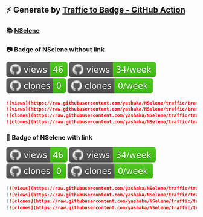 ## ⚡️ Generate by [Traffic to Badge - GitHub Action](https://github.com/marketplace/actions/traffic-to-badge)

### 📚 [NSelene](https://github.com/yashaka/NSelene/tree/traffic/traffic-NSelene)

### 📷 Badge of NSelene without link

![views](https://raw.githubusercontent.com/yashaka/NSelene/traffic/traffic-NSelene/views.svg)
![views](https://raw.githubusercontent.com/yashaka/NSelene/traffic/traffic-NSelene/views_per_week.svg)
![clones](https://raw.githubusercontent.com/yashaka/NSelene/traffic/traffic-NSelene/clones.svg)
![clones](https://raw.githubusercontent.com/yashaka/NSelene/traffic/traffic-NSelene/clones_per_week.svg)

```md
![views](https://raw.githubusercontent.com/yashaka/NSelene/traffic/traffic-NSelene/views.svg)
![views](https://raw.githubusercontent.com/yashaka/NSelene/traffic/traffic-NSelene/views_per_week.svg)
![clones](https://raw.githubusercontent.com/yashaka/NSelene/traffic/traffic-NSelene/clones.svg)
![clones](https://raw.githubusercontent.com/yashaka/NSelene/traffic/traffic-NSelene/clones_per_week.svg)
```

### 🔗 Badge of NSelene with link

[![views](https://raw.githubusercontent.com/yashaka/NSelene/traffic/traffic-NSelene/views.svg)](https://github.com/yashaka/NSelene/tree/traffic#-NSelene)
[![views](https://raw.githubusercontent.com/yashaka/NSelene/traffic/traffic-NSelene/views_per_week.svg)](https://github.com/yashaka/NSelene/tree/traffic#-NSelene)
[![clones](https://raw.githubusercontent.com/yashaka/NSelene/traffic/traffic-NSelene/clones.svg)](https://github.com/yashaka/NSelene/tree/traffic#-NSelene)
[![clones](https://raw.githubusercontent.com/yashaka/NSelene/traffic/traffic-NSelene/clones_per_week.svg)](https://github.com/yashaka/NSelene/tree/traffic#-NSelene)

```md
[![views](https://raw.githubusercontent.com/yashaka/NSelene/traffic/traffic-NSelene/views.svg)](https://github.com/yashaka/NSelene/tree/traffic#-NSelene)
[![views](https://raw.githubusercontent.com/yashaka/NSelene/traffic/traffic-NSelene/views_per_week.svg)](https://github.com/yashaka/NSelene/tree/traffic#-NSelene)
[![clones](https://raw.githubusercontent.com/yashaka/NSelene/traffic/traffic-NSelene/clones.svg)](https://github.com/yashaka/NSelene/tree/traffic#-NSelene)
[![clones](https://raw.githubusercontent.com/yashaka/NSelene/traffic/traffic-NSelene/clones_per_week.svg)](https://github.com/yashaka/NSelene/tree/traffic#-NSelene)
```
